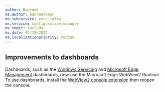 ```yaml
---
author: Banreet
ms.author: banreetkaur
ms.subservice: core-infra
ms.service: configuration-manager
ms.topic: include
ms.date: 02/18/2022
ms.localizationpriority: medium
---
```


## <a name="bkmk_webview2"></a> Improvements to dashboards
<!--10024154-->
Dashboards, such as the [Windows Servicing](../../../../../osd/deploy-use/manage-windows-as-a-service.md#bkmk_2103-dashboard) and [Microsoft Edge Management](../../../../../apps/deploy-use/deploy-edge.md#view-the-dashboard) dashboards, now use the Microsoft Edge WebView2 Runtime. To use dashboards, install the [WebView2 console extension](../../../../servers/manage/admin-console-extensions.md#get-console-extensions) then reopen the console.
